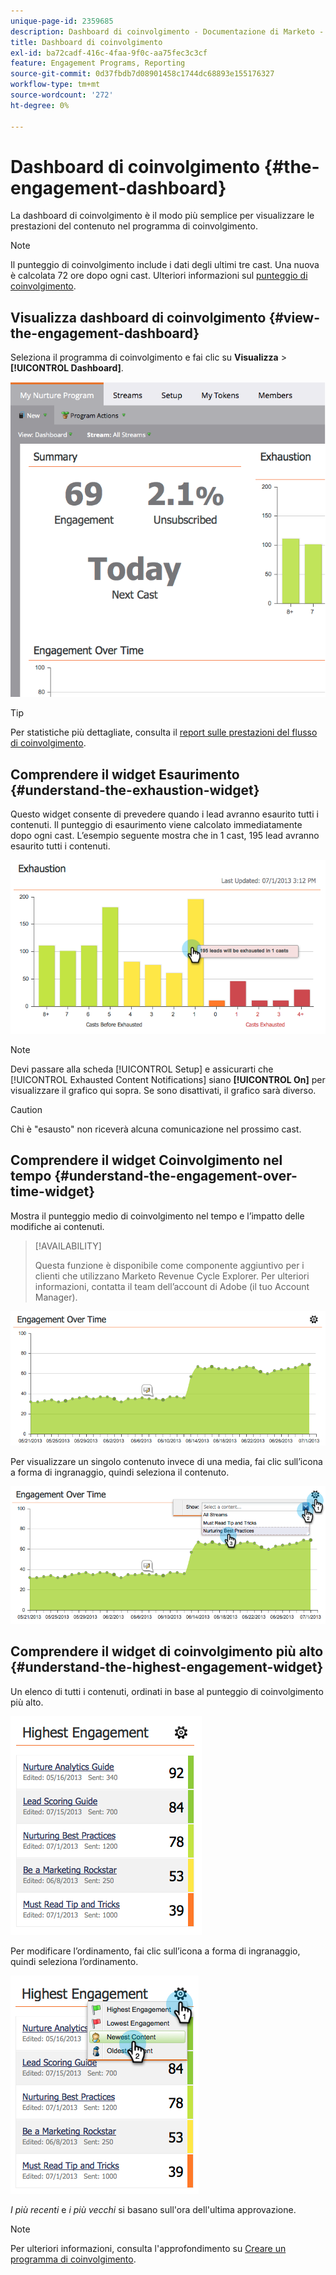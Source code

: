 ```yaml
---
unique-page-id: 2359685
description: Dashboard di coinvolgimento - Documentazione di Marketo - Documentazione del prodotto
title: Dashboard di coinvolgimento
exl-id: ba72cadf-416c-4faa-9f0c-aa75fec3c3cf
feature: Engagement Programs, Reporting
source-git-commit: 0d37fbdb7d08901458c1744dc68893e155176327
workflow-type: tm+mt
source-wordcount: '272'
ht-degree: 0%

---
```


# Dashboard di coinvolgimento {#the-engagement-dashboard}

La dashboard di coinvolgimento è il modo più semplice per visualizzare le prestazioni del contenuto nel programma di coinvolgimento.

>[!NOTE]
>
>Il punteggio di coinvolgimento include i dati degli ultimi tre cast. Una nuova è calcolata 72 ore dopo ogni cast. Ulteriori informazioni sul [punteggio di coinvolgimento](/help/marketo/product-docs/email-marketing/drip-nurturing/reports-and-notifications/understanding-the-engagement-score.md).

## Visualizza dashboard di coinvolgimento {#view-the-engagement-dashboard}

Seleziona il programma di coinvolgimento e fai clic su **Visualizza** > **[!UICONTROL Dashboard]**.

![](assets/image2014-9-15-16-3a42-3a41.png)

>[!TIP]
>
>Per statistiche più dettagliate, consulta il [report sulle prestazioni del flusso di coinvolgimento](/help/marketo/product-docs/email-marketing/drip-nurturing/reports-and-notifications/engagement-stream-performance-report.md).

## Comprendere il widget Esaurimento {#understand-the-exhaustion-widget}

Questo widget consente di prevedere quando i lead avranno esaurito tutti i contenuti. Il punteggio di esaurimento viene calcolato immediatamente dopo ogni cast. L’esempio seguente mostra che in 1 cast, 195 lead avranno esaurito tutti i contenuti.

![](assets/image2014-9-15-16-3a45-3a10.png)

>[!NOTE]
>
>Devi passare alla scheda [!UICONTROL Setup] e assicurarti che [!UICONTROL Exhausted Content Notifications] siano **[!UICONTROL On]** per visualizzare il grafico qui sopra. Se sono disattivati, il grafico sarà diverso.

>[!CAUTION]
>
>Chi è &quot;esausto&quot; non riceverà alcuna comunicazione nel prossimo cast.

## Comprendere il widget Coinvolgimento nel tempo {#understand-the-engagement-over-time-widget}

Mostra il punteggio medio di coinvolgimento nel tempo e l’impatto delle modifiche ai contenuti.

>[!AVAILABILITY]
>
>Questa funzione è disponibile come componente aggiuntivo per i clienti che utilizzano Marketo Revenue Cycle Explorer. Per ulteriori informazioni, contatta il team dell’account di Adobe (il tuo Account Manager).

![](assets/image2014-9-15-16-3a45-3a50.png)

Per visualizzare un singolo contenuto invece di una media, fai clic sull’icona a forma di ingranaggio, quindi seleziona il contenuto.

![](assets/image2014-9-15-16-3a46-3a45.png)

## Comprendere il widget di coinvolgimento più alto {#understand-the-highest-engagement-widget}

Un elenco di tutti i contenuti, ordinati in base al punteggio di coinvolgimento più alto.

![](assets/image2014-9-15-16-3a46-3a54.png)

Per modificare l’ordinamento, fai clic sull’icona a forma di ingranaggio, quindi seleziona l’ordinamento.

![](assets/image2014-9-15-16-3a46-3a58.png)

_I più recenti_ e _i più vecchi_ si basano sull&#39;ora dell&#39;ultima approvazione.

>[!NOTE]
>
>Per ulteriori informazioni, consulta l&#39;approfondimento su [Creare un programma di coinvolgimento](/help/marketo/product-docs/email-marketing/drip-nurturing/creating-an-engagement-program/create-an-engagement-program.md).
